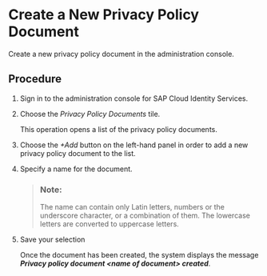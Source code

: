 <!-- loioe73cf2dc28fa40c09dd4ad294c23ee5f -->

# Create a New Privacy Policy Document

Create a new privacy policy document in the administration console.



<a name="loioe73cf2dc28fa40c09dd4ad294c23ee5f__steps_ocb_c3m_rpb"/>

## Procedure

1.  Sign in to the administration console for SAP Cloud Identity Services.

2.  Choose the *Privacy Policy Documents* tile.

    This operation opens a list of the privacy policy documents.

3.  Choose the *\+Add* button on the left-hand panel in order to add a new privacy policy document to the list.

4.  Specify a name for the document.

    > ### Note:  
    > The name can contain only Latin letters, numbers or the underscore character, or a combination of them. The lowercase letters are converted to uppercase letters.

5.  Save your selection

    Once the document has been created, the system displays the message ***Privacy policy document <name of document\> created***.


